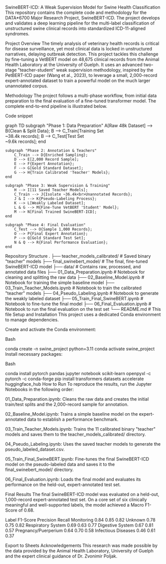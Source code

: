 SwineBERT-ICD: A Weak Supervision Model for Swine Health Classification
This repository contains the complete code and methodology for the DATA*6700 Major Research Project, SwineBERT-ICD. The project develops and validates a deep learning pipeline for the multi-label classification of unstructured swine clinical records into standardized ICD-11-aligned syndromes.

Project Overview
The timely analysis of veterinary health records is critical for disease surveillance, yet most clinical data is locked in unstructured narratives, delaying outbreak detection. This project tackles this challenge by fine-tuning a VetBERT model on 48,675 clinical records from the Animal Health Laboratory at the University of Guelph. It uses an advanced two-stage "teacher-student" weak supervision methodology, inspired by the PetBERT-ICD paper (Wang et al., 2023), to leverage a small, 2,000-record expert-annotated dataset to train a powerful model on the much larger unannotated corpus.

Methodology
The project follows a multi-phase workflow, from initial data preparation to the final evaluation of a fine-tuned transformer model. The complete end-to-end pipeline is illustrated below.

Code snippet

graph TD
    subgraph "Phase 1: Data Preparation"
        A[Raw 48k Dataset] --> B{Clean & Split Data};
        B --> C_Train[Training Set<br>~38.4k records];
        B --> C_Test[Test Set<br>~9.6k records];
    end

    subgraph "Phase 2: Annotation & Teachers"
        C_Train --> D{Enriched Sampling};
        D --> E[2,000 Record Sample];
        E --> F{Expert Annotation};
        F --> G[Gold Standard Dataset];
        G --> H{Train Calibrated 'Teacher' Models};
    end

    subgraph "Phase 3: Weak Supervision & Training"
        H --> I[11 Saved Teacher Models];
        C_Train --> J{Isolate ~36.4k<br>Unannotated Records};
        J & I --> K{Pseudo-Labeling Process};
        K --> L[Weakly Labeled Dataset];
        L & G --> M{Fine-Tune VetBERT 'Student' Model};
        M --> N[Final Trained SwineBERT-ICD];
    end

    subgraph "Phase 4: Final Evaluation"
        C_Test --> O{Sample 1,000 Records};
        O --> P{Final Expert Annotation};
        P --> Q[Gold Standard Test Set];
        N & Q --> R{Final Performance Evaluation};
    end
Repository Structure
.
├── teacher_models_calibrated/   # Saved binary "teacher" models
├── final_swinebert_model/       # The final, fine-tuned SwineBERT-ICD model
├── data/                        # Contains raw, processed, and annotated data files
├── 01_Data_Preparation.ipynb    # Notebook for cleaning and splitting the raw data
├── 02_Baseline_Model.ipynb      # Notebook for training the simple baseline model
├── 03_Train_Teacher_Models.ipynb  # Notebook to train the calibrated "teacher" models
├── 04_Pseudo_Labeling.ipynb     # Notebook to generate the weakly labeled dataset
├── 05_Train_Final_SwineBERT.ipynb # Notebook to fine-tune the final model
├── 06_Final_Evaluation.ipynb      # Notebook to run the final evaluation on the test set
└── README.md                    # This file
Setup and Installation
This project uses a dedicated Conda environment to manage dependencies.

Create and activate the Conda environment:

Bash

conda create -n swine_project python=3.11
conda activate swine_project
Install necessary packages:

Bash

conda install pytorch pandas jupyter notebook scikit-learn openpyxl -c pytorch -c conda-forge
pip install transformers datasets accelerate huggingface_hub
How to Run
To reproduce the results, run the Jupyter Notebooks in the following order:

01_Data_Preparation.ipynb: Cleans the raw data and creates the initial train/test splits and the 2,000-record sample for annotation.

02_Baseline_Model.ipynb: Trains a simple baseline model on the expert-annotated data to establish a performance benchmark.

03_Train_Teacher_Models.ipynb: Trains the 11 calibrated binary "teacher" models and saves them to the teacher_models_calibrated/ directory.

04_Pseudo_Labeling.ipynb: Uses the saved teacher models to generate the pseudo_labeled_dataset.csv.

05_Train_Final_SwineBERT.ipynb: Fine-tunes the final SwineBERT-ICD model on the pseudo-labeled data and saves it to the final_swinebert_model/ directory.

06_Final_Evaluation.ipynb: Loads the final model and evaluates its performance on the held-out, expert-annotated test set.

Final Results
The final SwineBERT-ICD model was evaluated on a held-out, 1,000-record expert-annotated test set. On a core set of six clinically meaningful and well-supported labels, the model achieved a Macro F1-Score of 0.68.

Label	F1-Score	Precision	Recall
Monitoring	0.84	0.85	0.82
Unknown	0.78	0.75	0.82
Respiratory System	0.69	0.63	0.77
Digestive System	0.67	0.81	0.57
Pregnancy/Puerperium	0.64	0.70	0.58
Infectious Diseases	0.46	0.61	0.37

Export to Sheets
Acknowledgements
This research was made possible by the data provided by the Animal Health Laboratory, University of Guelph and the expert clinical guidance of Dr. Zvonimir Poljak.
